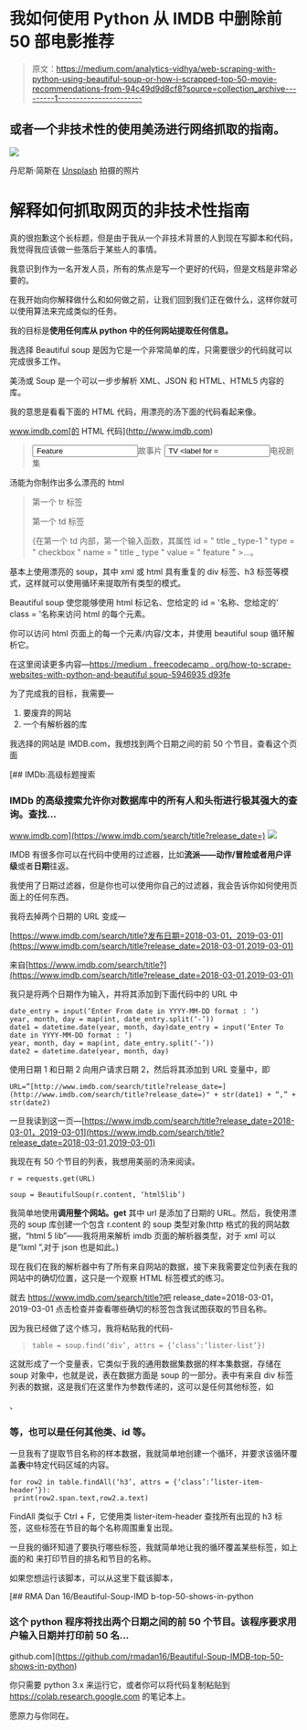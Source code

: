 # 我如何使用 Python 从 IMDB 中删除前 50 部电影推荐

> 原文：<https://medium.com/analytics-vidhya/web-scraping-with-python-using-beautiful-soup-or-how-i-scrapped-top-50-movie-recommendations-from-94c49d9d8cf8?source=collection_archive---------1----------------------->

## 或者一个非技术性的使用美汤进行网络抓取的指南。

![](img/4f6ad2055d19e4de00c350018a648718.png)

丹尼斯·简斯在 [Unsplash](https://unsplash.com?utm_source=medium&utm_medium=referral) 拍摄的照片

# 解释如何抓取网页的非技术性指南

真的很抱歉这个长标题，但是由于我从一个非技术背景的人到现在写脚本和代码，我觉得我应该做一些落后于某些人的事情。

我意识到作为一名开发人员，所有的焦点是写一个更好的代码，但是文档是非常必要的。

在我开始向你解释做什么和如何做之前，让我们回到我们正在做什么，这样你就可以使用算法来完成类似的任务。

我的目标是**使用任何库从 python 中的任何网站提取任何信息。**

我选择 Beautiful soup 是因为它是一个非常简单的库，只需要很少的代码就可以完成很多工作。

美汤或 Soup 是一个可以一步步解析 XML、JSON 和 HTML、HTML5 内容的库。

我的意思是看看下面的 HTML 代码，用漂亮的汤下面的代码看起来像。

www.imdb.com[的 HTML 代码](http://www.imdb.com)

> <TD><input id = " title _ type-1 " type = " checkbox " name = " title _ type " value = " Feature "><label for = " title _ type-1 ">故事片</label></TD>
> <TD><input id = " title _ type-2 " type = " checkbox " name = " title _ type " value = " TV <label for = " title _ type-4 ">电视剧集</label></TD>
> </tr>
> <tr>

汤能为你制作出多么漂亮的 html

> 第一个 tr 标签
> 
> 第一个 td 标签
> 
> {在第一个 td 内部，第一个输入函数，其属性 id = " title _ type-1 " type = " checkbox " name = " title _ type " value = " feature " >…。

基本上使用漂亮的 soup，其中 xml 或 html 具有重复的 div 标签、h3 标签等模式，这样就可以使用循环来提取所有类型的模式。

Beautiful soup 使您能够使用 html 标记名、您给定的 id = '名称、您给定的' class = '名称来访问 html 的每个元素。

你可以访问 html 页面上的每一个元素/内容/文本，并使用 beautiful soup 循环解析它。

在这里阅读更多内容—[https://medium . freecodecamp . org/how-to-scrape-websites-with-python-and-beautiful soup-5946935 d93fe](https://medium.freecodecamp.org/how-to-scrape-websites-with-python-and-beautifulsoup-5946935d93fe)

为了完成我的目标，我需要—

1.  要废弃的网站
2.  一个有解析器的库

我选择的网站是 IMDB.com，我想找到两个日期之间的前 50 个节目，查看这个页面

[](https://www.imdb.com/search/title?release_date=) [## IMDb:高级标题搜索

### IMDb 的高级搜索允许你对数据库中的所有人和头衔进行极其强大的查询。查找…

www.imdb.com](https://www.imdb.com/search/title?release_date=) ![](img/a47ef29c01956c1a7413631336b13d65.png)

IMDB 有很多你可以在代码中使用的过滤器，比如**流派——**动作/冒险或者**用户评级**或者**日期**往返。

我使用了日期过滤器，但是你也可以使用你自己的过滤器，我会告诉你如何使用页面上的任何东西。

我将去掉两个日期的 URL 变成—

[https://www.imdb.com/search/title?发布日期=2018-03-01，2019-03-01](https://www.imdb.com/search/title?release_date=2018-03-01,2019-03-01)

来自[https://www.imdb.com/search/title?](https://www.imdb.com/search/title?release_date=2018-03-01,2019-03-01)

我只是将两个日期作为输入，并将其添加到下面代码中的 URL 中

```
date_entry = input(‘Enter From date in YYYY-MM-DD format : ‘)
year, month, day = map(int, date_entry.split(‘-’))
date1 = datetime.date(year, month, day)date_entry = input(‘Enter To date in YYYY-MM-DD format : ‘)
year, month, day = map(int, date_entry.split(‘-’))
date2 = datetime.date(year, month, day)
```

使用日期 1 和日期 2 向用户请求日期 2，然后将其添加到 URL 变量中，即

```
URL=”[http://www.imdb.com/search/title?release_date=](http://www.imdb.com/search/title?release_date=)" + str(date1) + “,” + str(date2)
```

一旦我读到这一页—[https://www.imdb.com/search/title?release_date=2018-03-01，2019-03-01](https://www.imdb.com/search/title?release_date=2018-03-01,2019-03-01)

我现在有 50 个节目的列表，我想用美丽的汤来阅读。

```
r = requests.get(URL) 

soup = BeautifulSoup(r.content, ‘html5lib’)
```

我简单地使用**调用整个网站。get** 其中 url 是添加了日期的 URL。然后，我使用漂亮的 soup 库创建一个包含 r.content 的 soup 类型对象(http 格式的我的网站数据，“html 5 lib”——我将用来解析 imdb 页面的解析器类型，对于 xml 可以是“lxml ”,对于 json 也是如此。)

现在我们在我的解析器中有了所有来自网站的数据，接下来我需要定位列表在我的网站中的确切位置，这只是一个观察 HTML 标签模式的练习。

就去 https://www.imdb.com/search/title?吧 release_date=2018-03-01，2019-03-01 点击检查并查看哪些确切的标签包含我试图获取的节目名称。

因为我已经做了这个练习，我将粘贴我的代码-

> `table = soup.find(‘div’, attrs = {‘class’:’lister-list’})`

这就形成了一个变量表，它类似于我的通用数据集数据的样本集数据，存储在 soup 对象中，也就是说，表在数据方面是 soup 的一部分。表中有来自 div 标签列表的数据，这是我们在这里作为参数传递的，这可以是任何其他标签，如

、

### 等，也可以是任何其他类、id 等。

一旦我有了提取节目名称的样本数据，我就简单地创建一个循环，并要求该循环覆盖**表**中特定代码区域的内容。

```
for row2 in table.findAll(‘h3’, attrs = {‘class’:’lister-item-header’}):
 print(row2.span.text,row2.a.text)
```

FindAll 类似于 Ctrl + F，它使用类 lister-item-header 查找所有出现的 h3 标签，这些标签在节目的每个名称周围重复出现。

一旦我的循环知道了要执行哪些标签，我就简单地让我的循环覆盖某些标签，如上面的和  来打印节目的排名和节目的名称。

如果您想运行该脚本，可以从这里下载该脚本，

[](https://github.com/rmadan16/Beautiful-Soup-IMDB-top-50-shows-in-python) [## RMA Dan 16/Beautiful-Soup-IMD b-top-50-shows-in-python

### 这个 python 程序将找出两个日期之间的前 50 个节目。该程序要求用户输入日期并打印前 50 名…

github.com](https://github.com/rmadan16/Beautiful-Soup-IMDB-top-50-shows-in-python) 

你只需要 python 3.x 来运行它，或者你可以将代码复制粘贴到 https://colab.research.google.com 的笔记本上。

愿原力与你同在。